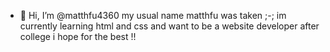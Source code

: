 - 👋 Hi, I’m @matthfu4360
my usual name matthfu was taken ;-;
im currently learning html and css and want to be a website developer after college
i hope for the best !!
<!---
matthfu4360/matthfu4360 is a ✨ special ✨ repository because its `README.md` (this file) appears on your GitHub profile.
You can click the Preview link to take a look at your changes.
--->

